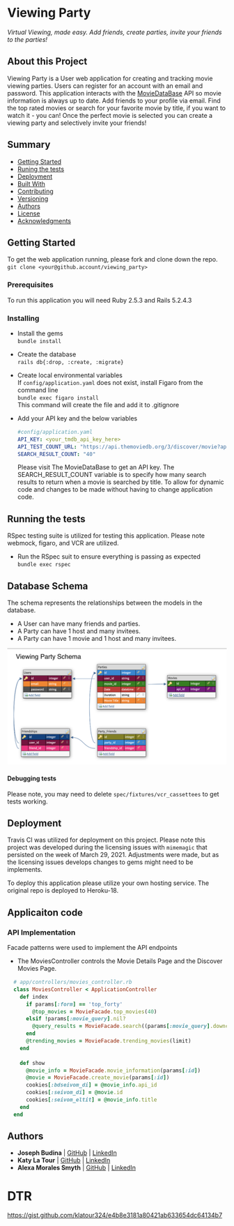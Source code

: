 # Viewing Party
*Virtual Viewing, made easy. Add friends, create parties, invite your friends to the parties!*

## About this Project
Viewing Party is a User web application for creating and tracking movie viewing parties. Users can register for an account with an email and password. This application interacts with the [MovieDataBase](https://www.themoviedb.org/?language=en-US) API so movie information is always up to date. Add friends to your profile via email. Find the top rated movies or search for your favorite movie by title, if you want to watch it - you can! Once the perfect movie is selected you can create a viewing party and selectively invite your friends!

## Summary

  - [Getting Started](#getting-started)
  - [Runing the tests](#running-the-tests)
  - [Deployment](#deployment)
  - [Built With](#built-with)
  - [Contributing](#contributing)
  - [Versioning](#versioning)
  - [Authors](#authors)
  - [License](#license)
  - [Acknowledgments](#acknowledgments)

## Getting Started

To get the web application running, please fork and clone down the repo.
`git clone <your@github.account/viewing_party>`

### Prerequisites

To run this application you will need Ruby 2.5.3 and Rails 5.2.4.3

### Installing

- Install the gems  
`bundle install`

- Create the database  
`rails db{:drop, :create, :migrate}`

- Create local environmental variables  
  If `config/application.yaml` does not exist, install Figaro from the command line  
  `bundle exec figaro install`  
  This command will create the file and add it to .gitignore

- Add your API key and the below variables
  ```yaml
  #config/application.yaml
  API_KEY: <your_tmdb_api_key_here>
  API_TEST_COUNT_URL: "https://api.themoviedb.org/3/discover/movie?api_key=<YOUR_TMBD_API_KEY_HERE>&language=en-US&sort_by=vote_average.desc&include_adult=false&include_video=false&page=1"
  SEARCH_RESULT_COUNT: "40"
  ```
  Please visit The MovieDataBase to get an API key. The SEARCH_RESULT_COUNT variable is to specify how many search results to return when a movie is searched by title. To allow for dynamic code and changes to be made without having to change application code.

## Running the tests
RSpec testing suite is utilized for testing this application. Please note webmock, figaro, and VCR are utilized.
- Run the RSpec suit to ensure everything is passing as expected  
`bundle exec rspec`

## Database Schema
The schema represents the relationships between the models in the database.
  - A User can have many friends and parties.
  - A Party can have 1 host and many invitees.
  - A Party can have 1 movie and 1 host and many invitees.

![](viewing-party-schema.png)

#### Debugging tests
Please note, you may need to delete `spec/fixtures/vcr_cassettees` to get tests working.

## Deployment

Travis CI was utilized for deployment on this project. Please note this project was developed during the licensing issues with `mimemagic` that persisted on the week of March 29, 2021. Adjustments were made, but as the licensing issues develops changes to gems might need to be implements.

To deploy this application please utilize your own hosting service. The original repo is deployed to Heroku-18.

## Applicaiton code

### API Implementation
Facade patterns were used to implement the API endpoints

- The MoviesController controls the Movie Details Page and the Discover Movies Page.
```ruby
  # app/controllers/movies_controller.rb
  class MoviesController < ApplicationController
    def index
      if params[:form] == 'top_forty'
        @top_movies = MovieFacade.top_movies(40)
      elsif !params[:movie_query].nil?
        @query_results = MovieFacade.search((params[:movie_query].downcase), ENV['SEARCH_RESULT_COUNT'].to_i)
      end
      @trending_movies = MovieFacade.trending_movies(limit)
    end

    def show
      @movie_info = MovieFacade.movie_information(params[:id])
      @movie = MovieFacade.create_movie(params[:id])
      cookies[:bdseivom_di] = @movie_info.api_id
      cookies[:seivom_di] = @movie.id
      cookies[:seivom_eltit] = @movie_info.title
    end
  end
```

## Authors

- **Joseph Budina**
     | [GitHub](https://github.com/josephbudina) |
    [LinkedIn](https://www.linkedin.com/in/joseph-budina-7a0bb4202/)
- **Katy La Tour**
     | [GitHub](https://github.com/klatour324) |
    [LinkedIn](https://www.linkedin.com/in/klatour324/)
- **Alexa Morales Smyth**
     | [GitHub](https://github.com/amsmyth1) |
    [LinkedIn](https://linkedin.com/alexamorales)

# DTR
https://gist.github.com/klatour324/e4b8e3181a80421ab633654dc64134b7
